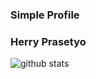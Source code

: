 ### Simple Profile

### Herry Prasetyo

![github stats](https://github-readme-stats.vercel.app/api?username=herry88&show_icons=true&theme=dark)




